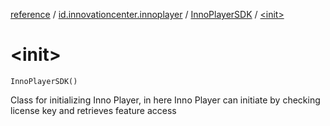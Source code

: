 [reference](../../index.md) / [id.innovationcenter.innoplayer](../index.md) / [InnoPlayerSDK](index.md) / [&lt;init&gt;](./-init-.md)

# &lt;init&gt;

`InnoPlayerSDK()`

Class for initializing Inno Player, in here Inno Player can initiate by checking license key and retrieves feature access

